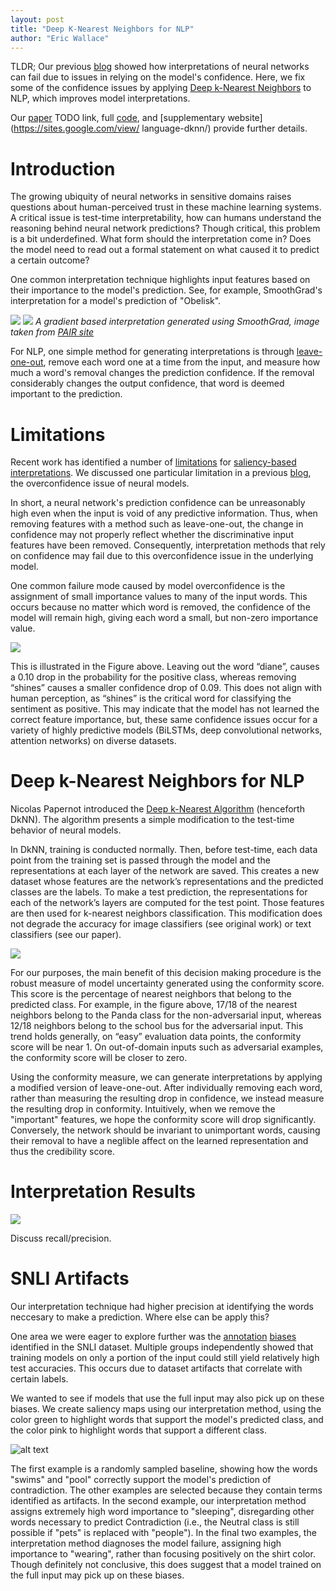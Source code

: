 ```yaml
---
layout: post
title: "Deep K-Nearest Neighbors for NLP"
author: "Eric Wallace"
---
```


TLDR; Our previous [blog](https://zerobatchsize.net/2018/08/08/rawr.html) showed how interpretations of neural networks can fail due to issues in relying on the model's confidence. Here, we fix some of the confidence issues by applying [Deep k-Nearest Neighbors](https://arxiv.org/abs/1803.04765) to NLP, which improves model interpretations. 

Our [paper](blah) TODO link, full [code](https://github.com/Eric-Wallace/deep-knn), and [supplementary website](https://sites.google.com/view/
language-dknn/) provide further details. 

# Introduction

The growing ubiquity of neural networks in sensitive domains raises questions about human-perceived trust in these
machine learning systems. A critical issue is test-time interpretability, how can humans understand the reasoning behind neural network predictions? Though critical, this problem is a bit underdefined. What form should the interpretation come in? Does the model need to read out a formal statement on what caused it to predict a certain outcome? 

One common interpretation technique highlights input features based on their importance to the model's prediction. See, for example, SmoothGrad's interpretation for a model's prediction of "Obelisk".    

![](ihsgnef.github.io/images/obelisk.png)
![](ihsgnef.github.io/images/obelisk_smoothgrad.png)
*A gradient based interpretation generated using SmoothGrad, image taken from [PAIR site](https://pair-code.github.io/saliency/)*

For NLP, one simple method for generating interpretations is through [leave-one-out](https://arxiv.org/abs/1612.08220), remove each word one at a time from the input, and measure how much a word's removal changes the prediction confidence. If the removal considerably changes the output confidence, that word is deemed important to the prediction.

# Limitations

Recent work has identified a number of [limitations](https://arxiv.org/abs/1710.10547) for [saliency-based](https://arxiv.org/abs/1711.00867) [interpretations](https://arxiv.org/abs/1804.07781). We discussed one particular limitation in a previous [blog](https://zerobatchsize.net/2018/08/08/rawr.html), the overconfidence issue of neural models.

In short, a neural network's prediction confidence can be unreasonably high even when the input is void of any predictive information. Thus, when removing features with a method such as leave-one-out, the change in confidence may not properly reflect whether the discriminative input features have been removed. Consequently, interpretation methods that rely on confidence may fail due to this overconfidence issue in the underlying model.

One common failure mode caused by model overconfidence is the assignment of small importance values to many of the input words. This occurs because no matter which word is removed, the confidence of the model will remain high, giving each word a small, but non-zero importance value. 

![](ihsgnef.github.io/images/soft_attribution.png)

This is illustrated in the Figure above. Leaving out the word “diane”, causes a 0.10 drop in the probability for the positive class, whereas removing “shines” causes a smaller confidence drop of 0.09. This does not align with human perception, as “shines” is the critical word for classifying the sentiment as positive. This may indicate that the model has not learned the correct feature importance, but, these same confidence issues occur for a variety of highly predictive models (BiLSTMs, deep convolutional networks, attention networks) on diverse datasets.

# Deep k-Nearest Neighbors for NLP

Nicolas Papernot introduced the [Deep k-Nearest Algorithm](https://arxiv.org/pdf/1803.04765.pdf) (henceforth DkNN). The algorithm presents a simple modification to the test-time behavior of neural models. 

In DkNN, training is conducted normally. Then, before test-time, each data point from the training set is passed through the model and the representations at each layer of the network are saved. This creates a new dataset whose features are the network’s representations and the predicted classes are the labels. To make a test prediction, the representations for each of the network’s layers are computed for the test point. Those features are then
used for k-nearest neighbors classification. This modification does not degrade the accuracy for image classifiers (see original work) or text classifiers (see our paper).

![](ihsgnef.github.io/images/panda_bus.png)

For our purposes, the main benefit of this decision making procedure is the robust measure of model uncertainty generated using the conformity score. This score is the percentage of nearest neighbors that belong to the predicted
class. For example, in the figure above, 17/18 of the nearest neighbors belong to the Panda class for the non-adversarial input, whereas 12/18 neighbors belong to the school bus for the adversarial input. This trend holds generally, on “easy” evaluation data points, the conformity score will be near 1. On out-of-domain inputs such as adversarial examples, the conformity score will be closer to zero.

Using the conformity measure, we can generate interpretations by applying a modified version of leave-one-out. After individually removing each word, rather than measuring the resulting drop in confidence, we instead measure the resulting drop in conformity. Intuitively, when we remove the "important" features, we hope the conformity score will drop significantly. Conversely, the network should be invariant to unimportant words, causing their removal to have a neglible affect on the learned representation and thus the credibility score.

# Interpretation Results

![](ihsgnef.github.io/images/saliency.png)


Discuss recall/precision.

# SNLI Artifacts

Our interpretation technique had higher precision at identifying the words neccesary to make a prediction. Where else can be apply this?

One area we were eager to explore further was the [annotation](https://arxiv.org/abs/1803.02324) [biases](https://arxiv.org/abs/1805.01042) identified in the SNLI dataset. Multiple groups independently showed that training models on only a portion of the input could still yield relatively high test accuracies. This occurs due to dataset artifacts that correlate with certain labels. 

We wanted to see if models that use the full input may also pick up on these biases.  We
create saliency maps using our interpretation method, using the color green to highlight
words that support the model's predicted class, and the color pink to highlight words that
support a different class. 

![alt text](ihsgnef.github.io/images/snli.png)

The first example is a randomly sampled baseline, showing how the words
"swims" and "pool" correctly support the model's prediction of contradiction.
The other examples are selected because they contain terms identified as artifacts. 
In the second example, our interpretation method assigns extremely high word importance
to "sleeping", disregarding other words necessary to predict Contradiction (i.e., the Neutral class is still possible
if "pets" is replaced with "people"). In the final two examples, the interpretation
method diagnoses the model failure, assigning high importance to "wearing", rather than focusing
positively on the shirt color. Though definitely not conclusive, this does suggest that a model
trained on the full input may pick up on these biases.
